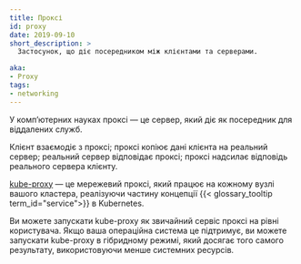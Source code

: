 ```yaml
---
title: Проксі
id: proxy
date: 2019-09-10
short_description: >
  Застосунок, що діє посередником між клієнтами та серверами.

aka:
- Proxy
tags:
- networking
---
```

У компʼютерних науках проксі — це сервер, який діє як посередник для віддалених служб.

<!--more-->

Клієнт взаємодіє з проксі; проксі копіює дані клієнта на реальний сервер; реальний сервер відповідає проксі; проксі надсилає відповідь реального сервера клієнту.

[kube-proxy](/docs/reference/command-line-tools-reference/kube-proxy/) — це мережевий проксі, який працює на кожному вузлі вашого кластера, реалізуючи частину концепції {{< glossary_tooltip term_id="service">}} в Kubernetes.

Ви можете запускати kube-proxy як звичайний сервіс проксі на рівні користувача. Якщо ваша операційна система це підтримує, ви можете запускати kube-proxy в гібридному режимі, який досягає того самого результату, використовуючи менше системних ресурсів.

